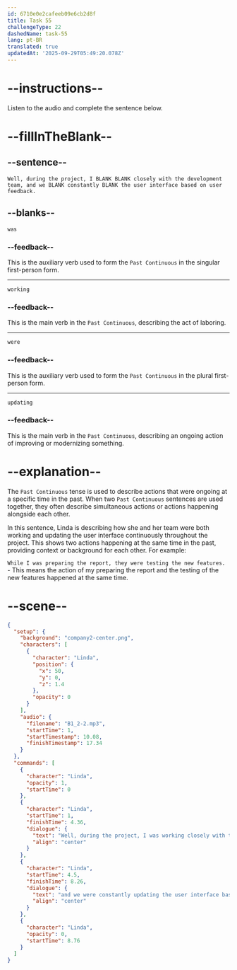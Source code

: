 ```yaml
---
id: 6710e0e2cafeeb09e6cb2d8f
title: Task 55
challengeType: 22
dashedName: task-55
lang: pt-BR
translated: true
updatedAt: '2025-09-29T05:49:20.078Z'
---
```


<!-- (Audio) Linda: Well, during the project, I was working closely with the development team, and we were constantly updating the user interface based on user feedback. -->

# --instructions--

Listen to the audio and complete the sentence below.

# --fillInTheBlank--

## --sentence--

`Well, during the project, I BLANK BLANK closely with the development team, and we BLANK constantly BLANK the user interface based on user feedback.`

## --blanks--

`was`

### --feedback--

This is the auxiliary verb used to form the `Past Continuous` in the singular first-person form.

---

`working`

### --feedback--

This is the main verb in the `Past Continuous`, describing the act of laboring.

---

`were`

### --feedback--

This is the auxiliary verb used to form the `Past Continuous` in the plural first-person form.

---

`updating`

### --feedback--

This is the main verb in the `Past Continuous`, describing an ongoing action of improving or modernizing something.

# --explanation--

The `Past Continuous` tense is used to describe actions that were ongoing at a specific time in the past. When two `Past Continuous` sentences are used together, they often describe simultaneous actions or actions happening alongside each other.  

In this sentence, Linda is describing how she and her team were both working and updating the user interface continuously throughout the project. This shows two actions happening at the same time in the past, providing context or background for each other. For example: 

`While I was preparing the report, they were testing the new features.` - This means the action of my preparing the report and the testing of the new features happened at the same time.

# --scene--

```json
{
  "setup": {
    "background": "company2-center.png",
    "characters": [
      {
        "character": "Linda",
        "position": {
          "x": 50,
          "y": 0,
          "z": 1.4
        },
        "opacity": 0
      }
    ],
    "audio": {
      "filename": "B1_2-2.mp3",
      "startTime": 1,
      "startTimestamp": 10.08,
      "finishTimestamp": 17.34
    }
  },
  "commands": [
    {
      "character": "Linda",
      "opacity": 1,
      "startTime": 0
    },
    {
      "character": "Linda",
      "startTime": 1,
      "finishTime": 4.36,
      "dialogue": {
        "text": "Well, during the project, I was working closely with the development team,",
        "align": "center"
      }
    },
    {
      "character": "Linda",
      "startTime": 4.5,
      "finishTime": 8.26,
      "dialogue": {
        "text": "and we were constantly updating the user interface based on user feedback.",
        "align": "center"
      }
    },
    {
      "character": "Linda",
      "opacity": 0,
      "startTime": 8.76
    }
  ]
}
```
